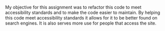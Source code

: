 My objective for this assignment was to refactor this code to meet accessibility standards and to make the code easier to maintain. By helping this code meet accessibility standards it allows for it to be better found on search engines. It is also serves more use for people that access the site.